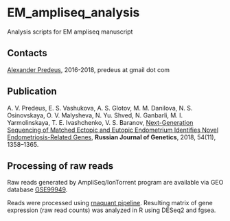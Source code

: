 # EM_ampliseq_analysis

Analysis scripts for EM ampliseq manuscript

## Contacts
[Alexander Predeus](https://www.researchgate.net/profile/Alexander_Predeus), 2016-2018, predeus at gmail dot com

## Publication

A. V. Predeus, E. S. Vashukova, A. S. Glotov, M. M. Danilova, N. S. Osinovskaya, O. V. Malysheva, N. Yu. Shved, N. Ganbarli, M. I. Yarmolinskaya, T. E. Ivashchenko, V. S. Baranov, [Next-Generation Sequencing of Matched Ectopic and Eutopic Endometrium Identifies Novel Endometriosis-Related Genes](https://link.springer.com/article/10.1134/S1022795418110133), **Russian Journal of Genetics**, 2018, 54(11), 1358–1365.

## Processing of raw reads 

Raw reads generated by AmpliSeq/IonTorrent program are available via GEO database [GSE99949](https://www.ncbi.nlm.nih.gov/geo/query/acc.cgi?acc=GSE99949).

Reads were processed using [rnaquant pipeline](https://github.com/apredeus/rnaquant). Resulting matrix of gene expression (raw read counts) was analyzed in R using DESeq2 and fgsea. 
